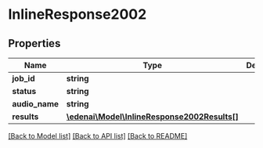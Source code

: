 # InlineResponse2002

## Properties
Name | Type | Description | Notes
------------ | ------------- | ------------- | -------------
**job_id** | **string** |  | [optional] 
**status** | **string** |  | [optional] 
**audio_name** | **string** |  | [optional] 
**results** | [**\edenai\Model\InlineResponse2002Results[]**](InlineResponse2002Results.md) |  | [optional] 

[[Back to Model list]](../README.md#documentation-for-models) [[Back to API list]](../README.md#documentation-for-api-endpoints) [[Back to README]](../README.md)



